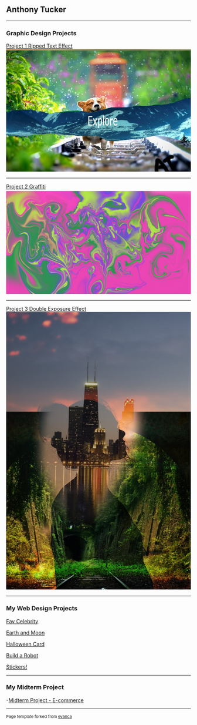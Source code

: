 ## Anthony Tucker

---

### Graphic Design Projects

[Project 1 Ripped Text Effect](/sample_page)
<img src="images/corgi-4415649_960_720.jpg?raw=true"/>

---
[Project 2 Graffiti](/pdf/sample_presentation.pdf)
<img src="images/Rippedeffect.png?raw=true"/>

---
[Project 3 Double Exposure Effect](http://example.com/)
<img src="images/0cf87e37f2a4dd631d81ba62098c3466.jpg?raw=true"/> 

---

### My Web Design Projects

[Fav Celebrity](https://trinket.io/html/3d36e103f6)

[Earth and Moon](https://trinket.io/html/8d595556bb)

[Halloween Card](https://trinket.io/html/811a421992)

[Build a Robot](https://trinket.io/html/0694353959)

[Stickers!](https://trinket.io/html/30c8f993f6)

---
### My Midterm Project
-[Midterm Project - E-commerce](https://tuckers-restaurant.w3spaces.com)



---
<p style="font-size:11px">Page template forked from <a href="https://github.com/evanca/quick-portfolio">evanca</a></p>
<!-- Remove above link if you don't want to attibute -->
